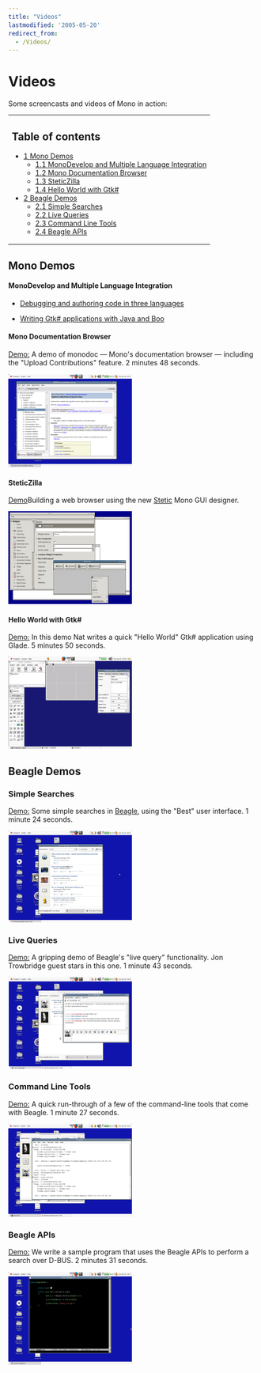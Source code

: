 ```yaml
---
title: "Videos"
lastmodified: '2005-05-20'
redirect_from:
  - /Videos/
---
```


Videos
======

Some screencasts and videos of Mono in action:

<table>
<col width="100%" />
<tbody>
<tr class="odd">
<td align="left"><h2>Table of contents</h2>
<ul>
<li><a href="#mono-demos">1 Mono Demos</a>
<ul>
<li><a href="#monodevelop-and-multiple-language-integration">1.1 MonoDevelop and Multiple Language Integration</a></li>
<li><a href="#mono-documentation-browser">1.2 Mono Documentation Browser</a></li>
<li><a href="#steticzilla">1.3 SteticZilla</a></li>
<li><a href="#hello-world-with-gtk">1.4 Hello World with Gtk#</a></li>
</ul></li>
<li><a href="#beagle-demos">2 Beagle Demos</a>
<ul>
<li><a href="#simple-searches">2.1 Simple Searches</a></li>
<li><a href="#live-queries">2.2 Live Queries</a></li>
<li><a href="#command-line-tools">2.3 Command Line Tools</a></li>
<li><a href="#beagle-apis">2.4 Beagle APIs</a></li>
</ul></li>
</ul></td>
</tr>
</tbody>
</table>

Mono Demos
----------

#### MonoDevelop and Multiple Language Integration

-   [Debugging and authoring code in three languages](http://primates.ximian.com/%7Elluis/images/md1.html)

-   [Writing Gtk\# applications with Java and Boo](http://primates.ximian.com/%7Elluis/images/md2.html)

#### Mono Documentation Browser

[Demo:](http://www.nat.org/demos/monodoc.html) A demo of monodoc — Mono's documentation browser — including the "Upload Contributions" feature. 2 minutes 48 seconds.

[![Monodoc-thumb.png](/archived/images/3/34/Monodoc-thumb.png)](/archived/images/3/34/Monodoc-thumb.png)

#### SteticZilla

[Demo](http://mysterion.org/~danw/blog/2005/03/steticzilla.html)Building a web browser using the new [Stetic](/Stetic "Stetic") Mono GUI designer.

[![Stetic-thumb.png](/archived/images/d/d0/Stetic-thumb.png)](/archived/images/d/d0/Stetic-thumb.png)

#### Hello World with Gtk\#

[Demo:](http://www.nat.org/demos/gtksharp.html) In this demo Nat writes a quick "Hello World" Gtk\# application using Glade. 5 minutes 50 seconds.

[![Gtksharp-thumb.png](/archived/images/1/14/Gtksharp-thumb.png)](/archived/images/1/14/Gtksharp-thumb.png)

Beagle Demos
------------

### Simple Searches

[Demo:](http://www.nat.org/demos/beagle-1.html) Some simple searches in [Beagle](http://www.gnome.org/projects/beagle/), using the "Best" user interface. 1 minute 24 seconds.

[![Beagle-1-thumb.png](/archived/images/5/53/Beagle-1-thumb.png)](/archived/images/5/53/Beagle-1-thumb.png)

### Live Queries

[Demo:](http://www.nat.org/demos/beagle-2.html) A gripping demo of Beagle's "live query" functionality. Jon Trowbridge guest stars in this one. 1 minute 43 seconds.

[![Beagle-2-thumb.png](/archived/images/6/6a/Beagle-2-thumb.png)](/archived/images/6/6a/Beagle-2-thumb.png)

### Command Line Tools

[Demo:](http://www.nat.org/demos/beagle-3.html) A quick run-through of a few of the command-line tools that come with Beagle. 1 minute 27 seconds.

[![Beagle-3-thumb.png](/archived/images/7/7f/Beagle-3-thumb.png)](/archived/images/7/7f/Beagle-3-thumb.png)

### Beagle APIs

[Demo:](http://www.nat.org/demos/beagle-4.html) We write a sample program that uses the Beagle APIs to perform a search over D-BUS. 2 minutes 31 seconds.

[![Beagle-4-thumb.png](/archived/images/c/c8/Beagle-4-thumb.png)](/archived/images/c/c8/Beagle-4-thumb.png)



